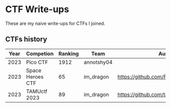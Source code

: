 # CTF Write-ups

These are my naive write-ups for CTFs I joined.

## CTFs history
| Year | Competion | Ranking | Team | Author's WU |
| ---- | --------- | ------- | ---- | ----------- |
| 2023 | Pico CTF | 1912 | annotshy04 | |
| 2023 | Space Heroes CTF | 65 | im_dragon | https://github.com/FITSEC/spaceheroes_ctf_23 |
| 2023 | TAMUctf 2023 | 89 | im_dragon | https://github.com/tamuctf/tamuctf-2023 |
